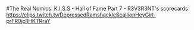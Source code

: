 #The Real Nomics: K.I.S.S - Hall of Fame Part 7 - R3V3R3NT's scorecards
https://clips.twitch.tv/DepressedRamshackleScallionHeyGirl-prFR0jcIIHKTRraY
